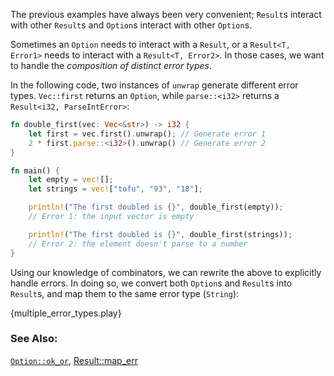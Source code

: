 The previous examples have always been very convenient; `Result`s interact 
with other `Result`s and `Option`s interact with other `Option`s. 

Sometimes an `Option` needs to interact with a `Result`, or a `Result<T, Error1>` 
needs to interact with a `Result<T, Error2>`. In those cases, we want to 
handle the *composition of distinct error types*.

In the following code, two instances of `unwrap` generate different error 
types. `Vec::first` returns an `Option`, while `parse::<i32>` returns a 
`Result<i32, ParseIntError>`:

```rust
fn double_first(vec: Vec<&str>) -> i32 {
    let first = vec.first().unwrap(); // Generate error 1
    2 * first.parse::<i32>().unwrap() // Generate error 2
}

fn main() {
    let empty = vec![];
    let strings = vec!["tofu", "93", "18"];

    println!("The first doubled is {}", double_first(empty));
    // Error 1: the input vector is empty

    println!("The first doubled is {}", double_first(strings));
	// Error 2: the element doesn't parse to a number
}
```

Using our knowledge of combinators, we can rewrite the above to explicitly
handle errors. In doing so, we convert both `Option`s and `Result`s into 
`Result`s, and map them to the same error type (`String`):

{multiple_error_types.play}

### See Also:

[`Option::ok_or`][okor], [Result::map_err][maperr]

[okor]: https://doc.rust-lang.org/std/option/enum.Option.html#method.ok_or
[maperr]: https://doc.rust-lang.org/std/result/enum.Result.html#method.map_err
